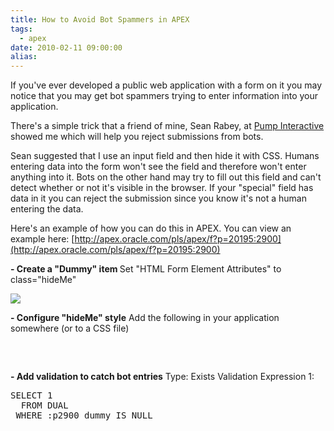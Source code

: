 ```yaml
---
title: How to Avoid Bot Spammers in APEX
tags:
  - apex
date: 2010-02-11 09:00:00
alias:
---
```


If you've ever developed a public web application with a form on it you may notice that you may get bot spammers trying to enter information into your application.

There's a simple trick that a friend of mine, Sean Rabey, at [Pump Interactive](http://www.pumpinteractive.ca/) showed me which will help you reject submissions from bots.

Sean suggested that I use an input field and then hide it with CSS. Humans entering data into the form won't see the field and therefore won't enter anything into it. Bots on the other hand may try to fill out this field and can't detect whether or not it's visible in the browser. If your "special" field has data in it you can reject the submission since you know it's not a human entering the data.

Here's an example of how you can do this in APEX. You can view an example here: [http://apex.oracle.com/pls/apex/f?p=20195:2900](http://apex.oracle.com/pls/apex/f?p=20195:2900)

<span style="font-weight:bold;">- Create a "Dummy" item </span>
Set "HTML Form Element Attributes" to class="hideMe"

[![](http://1.bp.blogspot.com/_33EF80fk9sM/S3OkFBpPIZI/AAAAAAAADwQ/ltVMMS3JCD0/s320/step1.png)](http://1.bp.blogspot.com/_33EF80fk9sM/S3OkFBpPIZI/AAAAAAAADwQ/ltVMMS3JCD0/s1600-h/step1.png)

<span style="font-weight:bold;">- Configure "hideMe" style</span>
Add the following in your application somewhere (or to a CSS file)
<pre class="brush: html">
<style>
  .hideMe {display:none}
</style>
</pre>

<span style="font-weight:bold;">- Add validation to catch bot entries</span>
Type: Exists
Validation Expression 1:
<pre class="brush: sql">
SELECT 1
  FROM DUAL
 WHERE :p2900_dummy IS NULL
</pre>
